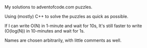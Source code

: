 My solutions to adventofcode.com puzzles.

Using (mostly) C++ to solve the puzzles as quick as possible.

If I can write O(N) in 1-minute and wait for 10s,
It's still faster to write (O(log(N)) in 10-minutes and wait for 1s.

Names are chosen arbitrarily, with little comments as well.
